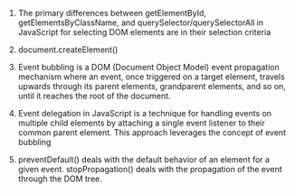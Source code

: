 
1. The primary differences between getElementById, getElementsByClassName, and querySelector/querySelectorAll in JavaScript for selecting DOM elements are in their selection criteria

2. document.createElement()

3. Event bubbling is a DOM (Document Object Model) event propagation mechanism where an event, once triggered on a target element, travels upwards through its parent elements, grandparent elements, and so on, until it reaches the root of the document.

4. Event delegation in JavaScript is a technique for handling events on multiple child elements by attaching a single event listener to their common parent element. This approach leverages the concept of event bubbling

5. preventDefault() deals with the default behavior of an element for a given event.
    stopPropagation() deals with the propagation of the event through the DOM tree.